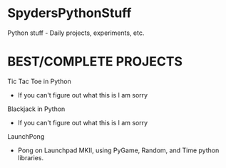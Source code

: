 # SpydersPythonStuff
Python stuff - Daily projects, experiments, etc.

# BEST/COMPLETE PROJECTS
Tic Tac Toe in Python
  - If you can't figure out what this is I am sorry
  
Blackjack in Python
  - If you can't figure out what this is I am sorry
  
LaunchPong
  - Pong on Launchpad MKII, using PyGame, Random, and Time python libraries.
